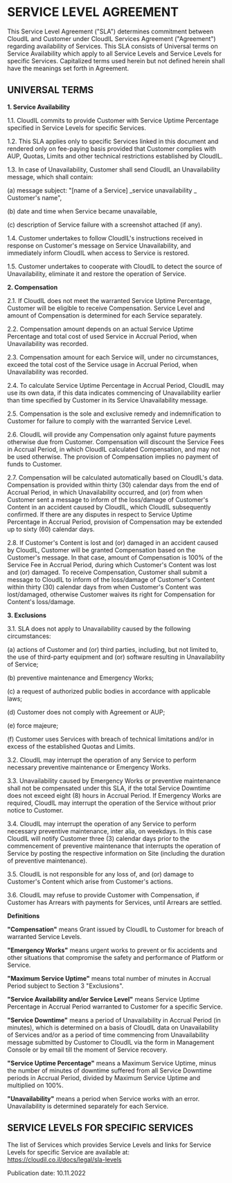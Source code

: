 # SERVICE LEVEL AGREEMENT

This Service Level Agreement ("SLA") determines commitment between CloudIL and Customer under CloudIL Services Agreement ("Agreement") regarding availability of Services. This SLA consists of Universal terms on Service Availability which apply to all Service Levels and Service Levels for specific Services. Capitalized terms used herein but not defined herein shall have the meanings set forth in Agreement.


## UNIVERSAL TERMS

**1. Service Availability**

1.1. CloudIL commits to provide Customer with Service Uptime Percentage specified in Service Levels for specific Services.

1.2. This SLA applies only to specific Services linked in this document and rendered only on fee-paying basis provided that Customer complies with AUP, Quotas, Limits and other technical restrictions established by CloudIL.

1.3. In case of Unavailability, Customer shall send CloudIL an Unavailability message, which shall contain:

(a) message subject: "[name of a Service] _service unavailability _ Customer's name",

(b) date and time when Service became unavailable,

(c) description of Service failure with a screenshot attached (if any).

1.4. Customer undertakes to follow CloudIL's instructions received in response on Customer's message on Service Unavailability, and immediately inform CloudIL when access to Service is restored.

1.5. Customer undertakes to cooperate with CloudIL to detect the source of Unavailability, eliminate it and restore the operation of Service.

**2. Compensation**

2.1. If CloudIL does not meet the warranted Service Uptime Percentage, Customer will be eligible to receive Compensation. Service Level and amount of Compensation is determined for each Service separately.

2.2. Compensation amount depends on an actual Service Uptime Percentage and total cost of used Service in Accrual Period, when Unavailability was recorded.

2.3. Compensation amount for each Service will, under no circumstances, exceed the total cost of the Service usage in Accrual Period, when Unavailability was recorded.

2.4. To calculate Service Uptime Percentage in Accrual Period, CloudIL may use its own data, if this data indicates commencing of Unavailability earlier than time specified by Customer in its Service Unavailability message.

2.5. Compensation is the sole and exclusive remedy and indemnification to Customer for failure to comply with the warranted Service Level.

2.6. CloudIL will provide any Compensation only against future payments otherwise due from Customer. Compensation will discount the Service Fees in Accrual Period, in which CloudIL calculated Compensation, and may not be used otherwise. The provision of Compensation implies no payment of funds to Customer.

2.7. Compensation will be calculated automatically based on CloudIL's data. Compensation is provided within thirty (30) calendar days from the end of Accrual Period, in which Unavailability occurred, and (or) from when Customer sent a message to inform of the loss/damage of Customer's Content in an accident caused by CloudIL, which CloudIL subsequently confirmed. If there are any disputes in respect to Service Uptime Percentage in Accrual Period, provision of Compensation may be extended up to sixty (60) calendar days.

2.8. If Customer's Content is lost and (or) damaged in an accident caused by CloudIL, Customer will be granted Compensation based on the Customer's message. In that case, amount of Compensation is 100% of the Service Fee in Accrual Period, during which Customer's Content was lost and (or) damaged. To receive Compensation, Customer shall submit a message to CloudIL to inform of the loss/damage of Customer's Content within thirty (30) calendar days from when Customer's Content was lost/damaged, otherwise Customer waives its right for Compensation for Content's loss/damage.

**3. Exclusions**

3.1. SLA does not apply to Unavailability caused by the following circumstances:

(a) actions of Customer and (or) third parties, including, but not limited to, the use of third-party equipment and (or) software resulting in Unavailability of Service;

(b) preventive maintenance and Emergency Works;

(c) a request of authorized public bodies in accordance with applicable laws;

(d) Customer does not comply with Agreement or AUP;

(e) force majeure;

(f) Customer uses Services with breach of technical limitations and/or in excess of the established Quotas and Limits.

3.2. CloudIL may interrupt the operation of any Service to perform necessary preventive maintenance or Emergency Works.

3.3. Unavailability caused by Emergency Works or preventive maintenance shall not be compensated under this SLA, if the total Service Downtime does not exceed eight (8) hours in Accrual Period. If Emergency Works are required, CloudIL may interrupt the operation of the Service without prior notice to Customer.

3.4. CloudIL may interrupt the operation of any Service to perform necessary preventive maintenance, inter alia, on weekdays. In this case CloudIL will notify Customer three (3) calendar days prior to the commencement of preventive maintenance that interrupts the operation of Service by posting the respective information on Site (including the duration of preventive maintenance).

3.5. CloudIL is not responsible for any loss of, and (or) damage to Customer's Content which arise from Customer's actions.

3.6. CloudIL may refuse to provide Customer with Compensation, if Customer has Arrears with payments for Services, until Arrears are settled.

**Definitions**

**"Compensation"** means Grant issued by CloudIL to Customer for breach of warranted Service Levels.

**"Emergency Works"** means urgent works to prevent or fix accidents and other situations that compromise the safety and performance of Platform or Service.

**"Maximum Service Uptime"** means total number of minutes in Accrual Period subject to Section 3 "Exclusions".

**"Service Availability and/or Service Level"** means Service Uptime Percentage in Accrual Period warranted to Customer for a specific Service.

**"Service Downtime"** means a period of Unavailability in Accrual Period (in minutes), which is determined on a basis of CloudIL data on Unavailability of Services and/or as a period of time commencing from Unavailability message submitted by Customer to CloudIL via the form in Management Console or by email till the moment of Service recovery.

**"Service Uptime Percentage"** means a Maximum Service Uptime, minus the number of minutes of downtime suffered from all Service Downtime periods in Accrual Period, divided by Maximum Service Uptime and multiplied on 100%.

**"Unavailability"** means a period when Service works with an error. Unavailability is determined separately for each Service.


## SERVICE LEVELS FOR SPECIFIC SERVICES

The list of Services which provides Service Levels and links for Service Levels for specific Service are available at: <https://cloudil.co.il/docs/legal/sla-levels>

Publication date: 10.11.2022